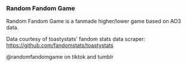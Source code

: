 ### Random Fandom Game

Random Fandom Game is a fanmade higher/lower game based on AO3 data.

Data courtesy of toastystats' fandom stats data scraper: 
https://github.com/fandomstats/toastystats

@randomfandomgame on tiktok and tumblr
